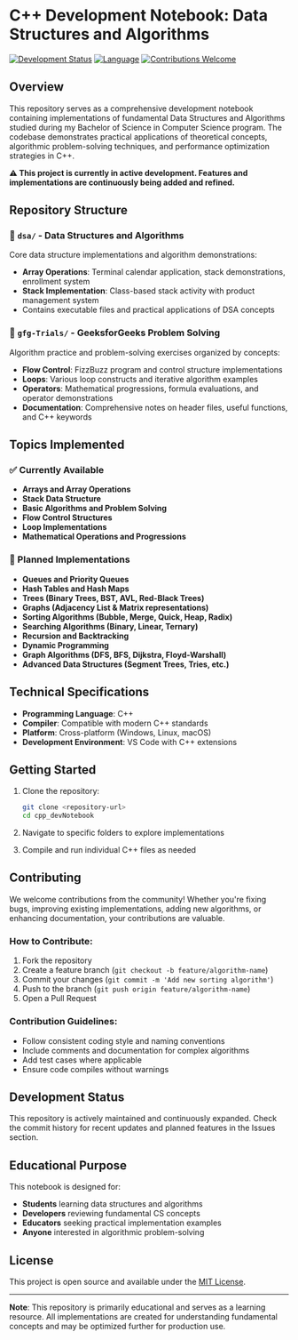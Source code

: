 # C++ Development Notebook: Data Structures and Algorithms

[![Development Status](https://img.shields.io/badge/Status-In%20Development-yellow.svg)](https://github.com/your-repo-link)
[![Language](https://img.shields.io/badge/Language-C%2B%2B-blue.svg)](https://isocpp.org/)
[![Contributions Welcome](https://img.shields.io/badge/Contributions-Welcome-brightgreen.svg)](CONTRIBUTING.md)

## Overview

This repository serves as a comprehensive development notebook containing implementations of fundamental Data Structures and Algorithms studied during my Bachelor of Science in Computer Science program. The codebase demonstrates practical applications of theoretical concepts, algorithmic problem-solving techniques, and performance optimization strategies in C++.

**⚠️ This project is currently in active development. Features and implementations are continuously being added and refined.**

## Repository Structure

### 📁 `dsa/` - Data Structures and Algorithms
Core data structure implementations and algorithm demonstrations:
- **Array Operations**: Terminal calendar application, stack demonstrations, enrollment system
- **Stack Implementation**: Class-based stack activity with product management system
- Contains executable files and practical applications of DSA concepts

### 📁 `gfg-Trials/` - GeeksforGeeks Problem Solving
Algorithm practice and problem-solving exercises organized by concepts:
- **Flow Control**: FizzBuzz program and control structure implementations
- **Loops**: Various loop constructs and iterative algorithm examples
- **Operators**: Mathematical progressions, formula evaluations, and operator demonstrations
- **Documentation**: Comprehensive notes on header files, useful functions, and C++ keywords

## Topics Implemented

### ✅ Currently Available
- **Arrays and Array Operations**
- **Stack Data Structure**
- **Basic Algorithms and Problem Solving**
- **Flow Control Structures**
- **Loop Implementations**
- **Mathematical Operations and Progressions**

### 🚧 Planned Implementations
- **Queues and Priority Queues**
- **Hash Tables and Hash Maps**
- **Trees (Binary Trees, BST, AVL, Red-Black Trees)**
- **Graphs (Adjacency List & Matrix representations)**
- **Sorting Algorithms (Bubble, Merge, Quick, Heap, Radix)**
- **Searching Algorithms (Binary, Linear, Ternary)**
- **Recursion and Backtracking**
- **Dynamic Programming**
- **Graph Algorithms (DFS, BFS, Dijkstra, Floyd-Warshall)**
- **Advanced Data Structures (Segment Trees, Tries, etc.)**

## Technical Specifications

- **Programming Language**: C++
- **Compiler**: Compatible with modern C++ standards
- **Platform**: Cross-platform (Windows, Linux, macOS)
- **Development Environment**: VS Code with C++ extensions

## Getting Started

1. Clone the repository:
   ```bash
   git clone <repository-url>
   cd cpp_devNotebook
   ```

2. Navigate to specific folders to explore implementations
3. Compile and run individual C++ files as needed

## Contributing

We welcome contributions from the community! Whether you're fixing bugs, improving existing implementations, adding new algorithms, or enhancing documentation, your contributions are valuable.

### How to Contribute:
1. Fork the repository
2. Create a feature branch (`git checkout -b feature/algorithm-name`)
3. Commit your changes (`git commit -m 'Add new sorting algorithm'`)
4. Push to the branch (`git push origin feature/algorithm-name`)
5. Open a Pull Request

### Contribution Guidelines:
- Follow consistent coding style and naming conventions
- Include comments and documentation for complex algorithms
- Add test cases where applicable
- Ensure code compiles without warnings

## Development Status

This repository is actively maintained and continuously expanded. Check the commit history for recent updates and planned features in the Issues section.

## Educational Purpose

This notebook is designed for:
- **Students** learning data structures and algorithms
- **Developers** reviewing fundamental CS concepts
- **Educators** seeking practical implementation examples
- **Anyone** interested in algorithmic problem-solving

## License

This project is open source and available under the [MIT License](LICENSE).

---

**Note**: This repository is primarily educational and serves as a learning resource. All implementations are created for understanding fundamental concepts and may be optimized further for production use.
